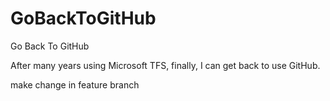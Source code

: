 # GoBackToGitHub
Go Back To GitHub

After many years using Microsoft TFS, finally, I can get back to use GitHub.

make change in feature branch
